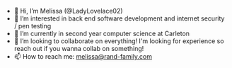 - 👋 Hi, I’m Melissa (@LadyLovelace02)
- 👀 I’m interested in back end software development and internet security / pen testing
- 🌱 I’m currently in second year computer science at Carleton
- 💞️ I’m looking to collaborate on everything! I'm looking for experience so reach out if you wanna collab on something!
- 📫 How to reach me: melissa@rand-family.com

<!---
LadyLovelace02/LadyLovelace02 is a ✨ special ✨ repository because its `README.md` (this file) appears on your GitHub profile.
You can click the Preview link to take a look at your changes.
--->
